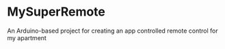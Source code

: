 # MySuperRemote
An Arduino-based project for creating an app controlled remote control for my apartment
